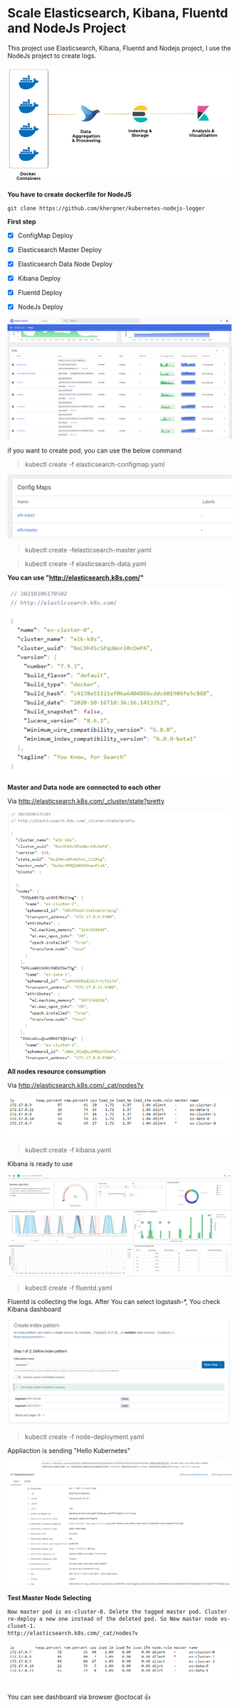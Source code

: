 # Scale Elasticsearch, Kibana, Fluentd and NodeJs Project

This project use Elasticsearch, Kibana, Fluentd and Nodejs project, I use the NodeJs project to create logs.

![](images/efk.png)

**You have to create dockerfile for NodeJS**

```
git clone https://github.com/khergner/kubernetes-nodejs-logger
```

**First step**

- [x] ConfigMap Deploy

- [x] Elasticsearch Master Deploy

- [x] Elasticsearch Data Node Deploy

- [x] Kibana Deploy

- [x] Fluentd Deploy

- [x] NodeJs Deploy

![](images/pod.png)

if you want to create pod, you can use the below command 

>kubectl create -f elasticsearch-configmap.yaml

![](images/configmap.png)

>kubectl create -felasticsearch-master.yaml

>kubectl create -f elasticsearch-data.yaml

**You can use "http://elasticsearch.k8s.com/"**

![](images/cluster_status.png)

**Master and Data node are connected to each other**

Via http://elasticsearch.k8s.com/_cluster/state?pretty

![](images/cluster.png)

**All nodes resource consumption**

Via http://elasticsearch.k8s.com/_cat/nodes?v

![](images/cluster_monitor.png)

>kubectl create -f kibana.yaml

Kibana is ready to use

![](images/sample-dashboard.png)

>kubectl create -f fluentd.yaml

Fluentd is collecting the logs. After You can select logstash-*, You check Kibana dashboard 

![](images/log-rotate.png)

>kubectl create -f node-deployment.yaml

Appliaction is sending "Hello Kubernetes" 

![](images/hello-k8s.png)

**Test Master Node Selecting**

```
Now master pod is es-cluster-0. Delete the tagged master pod. Cluster re-deploy a new one instead of the deleted pod. So New master node es-cluset-1.
http://elasticsearch.k8s.com/_cat/nodes?v 
```
![](images/master-remove2.png)

You can see dashboard via browser @octocat :+1: